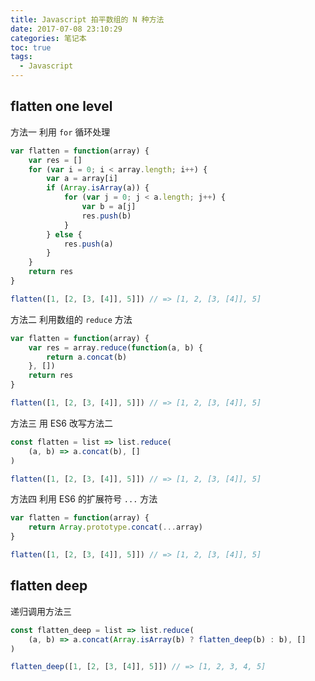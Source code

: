 ```yaml
---
title: Javascript 拍平数组的 N 种方法
date: 2017-07-08 23:10:29
categories: 笔记本
toc: true
tags:
  - Javascript
---
```


## flatten one level

方法一 利用 `for` 循环处理
```javascript
var flatten = function(array) {
    var res = []
    for (var i = 0; i < array.length; i++) {
        var a = array[i]
        if (Array.isArray(a)) {
            for (var j = 0; j < a.length; j++) {
                var b = a[j]
                res.push(b)
            }
        } else {
            res.push(a)
        }
    }
    return res
}

flatten([1, [2, [3, [4]], 5]]) // => [1, 2, [3, [4]], 5]
```

<!-- more -->

方法二 利用数组的 `reduce` 方法
```javascript
var flatten = function(array) {
    var res = array.reduce(function(a, b) {
        return a.concat(b)
    }, [])
    return res
}

flatten([1, [2, [3, [4]], 5]]) // => [1, 2, [3, [4]], 5]
```

方法三 用 ES6 改写方法二
```javascript
const flatten = list => list.reduce(
    (a, b) => a.concat(b), []
)

flatten([1, [2, [3, [4]], 5]]) // => [1, 2, [3, [4]], 5]
```

方法四 利用 ES6 的扩展符号 `...` 方法
```javascript
var flatten = function(array) {
    return Array.prototype.concat(...array)
}

flatten([1, [2, [3, [4]], 5]]) // => [1, 2, [3, [4]], 5]
```

## flatten deep
递归调用方法三
```javascript
const flatten_deep = list => list.reduce(
    (a, b) => a.concat(Array.isArray(b) ? flatten_deep(b) : b), []
)

flatten_deep([1, [2, [3, [4]], 5]]) // => [1, 2, 3, 4, 5]
```
